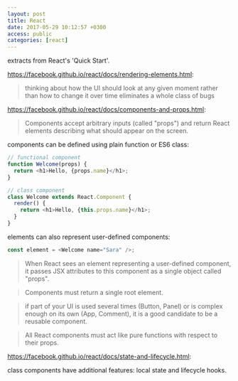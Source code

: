 ```yaml
---
layout: post
title: React
date: 2017-05-29 10:12:57 +0300
access: public
categories: [react]
---
```


extracts from React's 'Quick Start'.

<!-- more -->

<https://facebook.github.io/react/docs/rendering-elements.html>:

> thinking about how the UI should look at any given moment rather
> than how to change it over time eliminates a whole class of bugs

<https://facebook.github.io/react/docs/components-and-props.html>:

> Components accept arbitrary inputs (called "props") and return
> React elements describing what should appear on the screen.

components can be defined using plain function or ES6 class:

```javascript
// functional component
function Welcome(props) {
  return <h1>Hello, {props.name}</h1>;
}

// class component
class Welcome extends React.Component {
  render() {
    return <h1>Hello, {this.props.name}</h1>;
  }
}
```

elements can also represent user-defined components:

```javascript
const element = <Welcome name="Sara" />;
```

> When React sees an element representing a user-defined component,
> it passes JSX attributes to this component as a single object called "props".

> Components must return a single root element.

> if part of your UI is used several times (Button, Panel) or is complex enough
> on its own (App, Comment), it is a good candidate to be a reusable component.

> All React components must act like pure functions with respect to their props.

<https://facebook.github.io/react/docs/state-and-lifecycle.html>:

class components have additional features: local state and lifecycle hooks.
